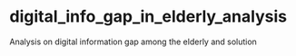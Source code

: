 # digital_info_gap_in_elderly_analysis
Analysis on digital information gap among the elderly and solution
